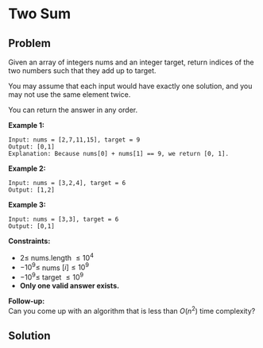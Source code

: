 # Two Sum

## **Problem**

Given an array of integers nums and an integer target, return indices of the two numbers such that they add up to target.

You may assume that each input would have exactly one solution, and you may not use the same element twice.

You can return the answer in any order.

**Example 1:**
```
Input: nums = [2,7,11,15], target = 9
Output: [0,1]
Explanation: Because nums[0] + nums[1] == 9, we return [0, 1].
```

**Example 2:**
```
Input: nums = [3,2,4], target = 6
Output: [1,2]
```

**Example 3:**
```
Input: nums = [3,3], target = 6
Output: [0,1]
```

**Constraints:**
- $2 \leq$ nums.length $\leq 10^4$
- $-10^9 \leq$ nums $\left[i\right]\leq 10^9$
- $-10^9 \leq$ target $\leq 10^9$
- **Only one valid answer exists.**
 
**Follow-up:**\
Can you come up with an algorithm that is less than $O(n^2)$ time complexity?

## **Solution**